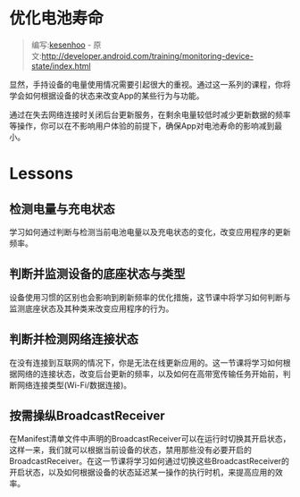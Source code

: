 # 优化电池寿命

> 编写:[kesenhoo](https://github.com/kesenhoo) - 原文:<http://developer.android.com/training/monitoring-device-state/index.html>


显然，手持设备的电量使用情况需要引起很大的重视。通过这一系列的课程，你将学会如何根据设备的状态来改变App的某些行为与功能。

通过在失去网络连接时关闭后台更新服务，在剩余电量较低时减少更新数据的频率等操作，你可以在不影响用户体验的前提下，确保App对电池寿命的影响减到最小。

# Lessons

## 检测电量与充电状态
学习如何通过判断与检测当前电池电量以及充电状态的变化，改变应用程序的更新频率。

## 判断并监测设备的底座状态与类型
设备使用习惯的区别也会影响到刷新频率的优化措施，这节课中将学习如何判断与监测底座状态及其种类来改变应用程序的行为。

## 判断并检测网络连接状态
在没有连接到互联网的情况下，你是无法在线更新应用的。这一节课将学习如何根据网络的连接状态，改变后台更新的频率，以及如何在高带宽传输任务开始前，判断网络连接类型(Wi-Fi/数据连接)。

## 按需操纵BroadcastReceiver
在Manifest清单文件中声明的BroadcastReceiver可以在运行时切换其开启状态，这样一来，我们就可以根据当前设备的状态，禁用那些没有必要开启的BroadcastReceiver。在这一节课将学习如何通过切换这些BroadcastReceiver的开启状态，以及如何根据设备的状态延迟某一操作的执行时机，来提高应用的效率。
